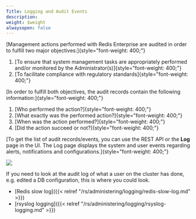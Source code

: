 ```yaml
---
Title: Logging and Audit Events
description: 
weight: $weight
alwaysopen: false
---
```

[Management actions performed with Redis Enterprise are audited in order
to fulfill two major objectives:]{style="font-weight: 400;"}

1.  [To ensure that system management tasks are appropriately performed
    and/or monitored by the Administrator(s)]{style="font-weight: 400;"}
2.  [To facilitate compliance with regulatory
    standards]{style="font-weight: 400;"}

[In order to fulfill both objectives, the audit records contain the
following information:]{style="font-weight: 400;"}

1.  [Who performed the action?]{style="font-weight: 400;"}
2.  [What exactly was the performed action?]{style="font-weight: 400;"}
3.  [When was the action performed?]{style="font-weight: 400;"}
4.  [Did the action succeed or not?]{style="font-weight: 400;"}

[To get the list of audit records/events, you can use the REST API or
the **Log** page in the UI. The Log page displays the system and user
events regarding alerts, notifications and
configurations.]{style="font-weight: 400;"}

![](https://lh3.googleusercontent.com/7mYBah2_66GuMuFE4rm-po4ttoHJ41Mb8DClsJmdyw41NoLJOZSf10jiOV2b5IN0pGvfcT01kyb2o6v1e_FJH0iQrsRws2s7gTkn70BJIzx56EwUotx3JDHzWThPtHBb2MfcfOVd)

If you need to look at the audit log of what a user on the cluster has
done, e.g. edited a DB configuration, this is where you could look.

-   [Redis slow
    log]({{< relref "/rs/administering/logging/redis-slow-log.md" >}})
-   [rsyslog logging]({{< relref "/rs/administering/logging/rsyslog-logging.md" >}})
